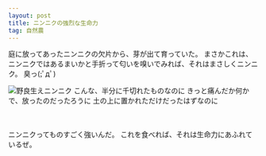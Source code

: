 ```yaml
---
layout: post
title: ニンニクの強烈な生命力
tag: 自然農
---
```

庭に放ってあったニンニクの欠片から、芽が出て育っていた。
まさかこれは、ニンニクではあるまいかと手折って匂いを嗅いでみれば、それはまさしくニンニク。
臭っ(;ﾟдﾟ)


![野良生えニンニク](http://farm4.staticflickr.com/3766/13216091033_a289f9be65.jpg)
こんな、半分に千切れたものなのに
きっと痛んだか何かで、放ったのだったろうに
土の上に置かれただけだったはずなのに

　

ニンニクってものすごく強いんだ。
これを食べれば、それは生命力にあふれているぜ。

